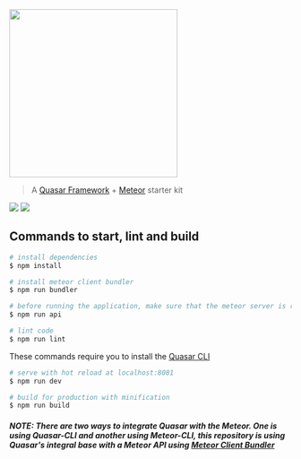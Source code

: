 <img src="https://cdn.rawgit.com/alexandesigner/quasar-meteor/3edd3fb5/src/assets/quasar-meteor-logo-full.svg" width="300" />

> A [Quasar Framework](https://github.com/quasarframework/quasar) + [Meteor](https://github.com/meteor/meteor) starter kit

<a href="https://meteor.com/"><img src="https://img.shields.io/badge/meteor-1.8.0.1-green.svg"/></a>
<a href="https://v1.quasar-framework.org"><img src="https://img.shields.io/badge/quasar-1.0.beta.9-blue.svg"/></a>

## Commands to start, lint and build

``` bash
# install dependencies
$ npm install

# install meteor client bundler
$ npm run bundler

# before running the application, make sure that the meteor server is running for this
$ npm run api

# lint code
$ npm run lint
```

These commands require you to install the [Quasar CLI](https://github.com/quasarframework/quasar-cli)

```bash
# serve with hot reload at localhost:8081
$ npm run dev

# build for production with minification
$ npm run build
```

##### NOTE: There are two ways to integrate Quasar with the Meteor. One is using Quasar-CLI and another using Meteor-CLI, this repository is using Quasar's integral base with a Meteor API using [Meteor Client Bundler](https://github.com/Urigo/meteor-client-bundler)
